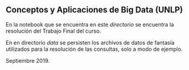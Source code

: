 ## Conceptos y Aplicaciones de Big Data (UNLP) ##

En la notebook que se encuentra en este _directorio_ se encuentra la resolución del Trabajo Final del curso.

En en directorio _data_ se persisten los archivos de datos de fantasía utilizados para la resolución de las consultas, solo a modo de ejemplo.

Septiembre 2019.
